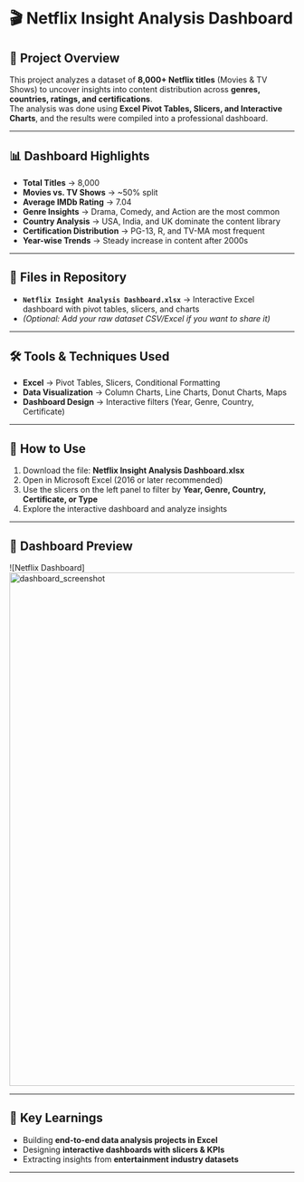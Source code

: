 # 🎬 Netflix Insight Analysis Dashboard

## 📌 Project Overview
This project analyzes a dataset of **8,000+ Netflix titles** (Movies & TV Shows) to uncover insights into content distribution across **genres, countries, ratings, and certifications**.  
The analysis was done using **Excel Pivot Tables, Slicers, and Interactive Charts**, and the results were compiled into a professional dashboard.

---

## 📊 Dashboard Highlights
- **Total Titles** → 8,000  
- **Movies vs. TV Shows** → ~50% split  
- **Average IMDb Rating** → 7.04  
- **Genre Insights** → Drama, Comedy, and Action are the most common  
- **Country Analysis** → USA, India, and UK dominate the content library  
- **Certification Distribution** → PG-13, R, and TV-MA most frequent  
- **Year-wise Trends** → Steady increase in content after 2000s  

---

## 📂 Files in Repository
- **`Netflix Insight Analysis Dashboard.xlsx`** → Interactive Excel dashboard with pivot tables, slicers, and charts  
- *(Optional: Add your raw dataset CSV/Excel if you want to share it)*  

---

## 🛠️ Tools & Techniques Used
- **Excel** → Pivot Tables, Slicers, Conditional Formatting  
- **Data Visualization** → Column Charts, Line Charts, Donut Charts, Maps  
- **Dashboard Design** → Interactive filters (Year, Genre, Country, Certificate)  

---

## 🚀 How to Use
1. Download the file: **Netflix Insight Analysis Dashboard.xlsx**  
2. Open in Microsoft Excel (2016 or later recommended)  
3. Use the slicers on the left panel to filter by **Year, Genre, Country, Certificate, or Type**  
4. Explore the interactive dashboard and analyze insights  

---

## 📸 Dashboard Preview
![Netflix Dashboard]
<img width="1077" height="907" alt="dashboard_screenshot" src="https://github.com/user-attachments/assets/cdf7e968-d730-453b-8dda-0976ba0af69c" />



---

## 🎯 Key Learnings
- Building **end-to-end data analysis projects in Excel**  
- Designing **interactive dashboards with slicers & KPIs**  
- Extracting insights from **entertainment industry datasets**  



---
